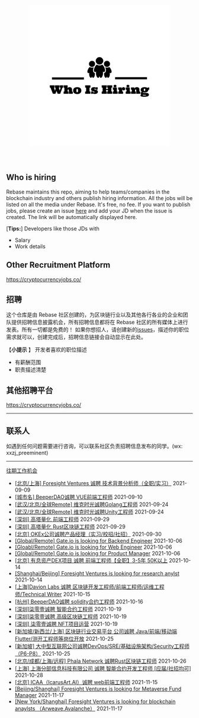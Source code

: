 <div align="center">
  <img src="./logo.png" style="margin: 0 auto 40px;" width="380" />
</div>


## Who is hiring
Rebase maintains this repo, aiming to help teams/companies in the blockchain industry and others publish hiring information. All the jobs will be listed on all the media under Rebase. It's free, no fee.
If you want to publish jobs, please create an issue [here](https://github.com/rebase-network/who-is-hiring/issues/) and add your JD when the issue is created. The link will be automatically displayed here.

[**Tips:**]
Developers like those JDs with 
- Salary
- Work details

## Other  Recruitment  Platform

https://cryptocurrencyjobs.co/

## 招聘
这个仓库是由 Rebase 社区创建的，为区块链行业以及其他各行各业的企业和团队提供招聘信息披露机会，所有招聘信息都将在 Rebase 社区的所有媒体上进行发表。所有一切都是免费的！
如果你想招人，请创建新的[issues](https://github.com/rebase-network/who-is-hiring/issues/)，描述你的职位需求就可以，创建完成后，招聘信息链接会自动显示在此处。

【**小提示**  】
开发者喜欢的职位描述
- 有薪酬范围
- 职责描述清楚

## 其他招聘平台
https://cryptocurrencyjobs.co/

---

## 联系人
如遇到任何问题需要进行咨询，可以联系社区负责招聘信息发布的同学。(wx: xxzj_preeminent)

---
[往期工作机会](./jobs.md)

- [[北京/上海] Foresight Ventures 诚聘 技术背景分析师（全职/实习）](https://github.com/rebase-network/who-is-hiring/issues/23) 2021-09-09
- [[城市名] BeeperDAO诚聘 VUE前端工程师](https://github.com/rebase-network/who-is-hiring/issues/24) 2021-09-10
- [[武汉/北京/全球Remote] 维克时光诚聘Golang工程师](https://github.com/rebase-network/who-is-hiring/issues/25) 2021-09-24
- [[武汉/北京/全球Remote] 维克时光诚聘Unity工程师](https://github.com/rebase-network/who-is-hiring/issues/26) 2021-09-24
- [[深圳] 高塔量化 前端工程师](https://github.com/rebase-network/who-is-hiring/issues/27) 2021-09-29
- [[深圳] 高塔量化 Rust区块链工程师](https://github.com/rebase-network/who-is-hiring/issues/28) 2021-09-29
- [[北京] OKEx公司诚聘产品经理（实习/校招/社招）](https://github.com/rebase-network/who-is-hiring/issues/29) 2021-09-30
- [[Global/Remote] Gate.io is looking for Backend Engineer](https://github.com/rebase-network/who-is-hiring/issues/30) 2021-10-06
- [[Gloabl/Remote] Gate.io is looking for Web Engineer](https://github.com/rebase-network/who-is-hiring/issues/31) 2021-10-06
- [[Global/Remote] Gate.io is looking for Product Manager](https://github.com/rebase-network/who-is-hiring/issues/32) 2021-10-06
- [[北京] 有息资产DEX项目 诚聘 前端工程师【全职】3-5年 50K以上](https://github.com/rebase-network/who-is-hiring/issues/33) 2021-10-14
- [[Shanghai/Beijing] Foresight Ventures is looking for research anylst](https://github.com/rebase-network/who-is-hiring/issues/34) 2021-10-14
- [[上海]Davion Labs 诚聘 区块链开发工程师/前端工程师/运维工程师/Technical Writer](https://github.com/rebase-network/who-is-hiring/issues/35) 2021-10-15
- [[杭州] BeeperDAO诚聘 solidity合约工程师](https://github.com/rebase-network/who-is-hiring/issues/36) 2021-10-16
- [[深圳]柒零壹诚聘 智能合约工程师](https://github.com/rebase-network/who-is-hiring/issues/37) 2021-10-19
- [[深圳]柒零壹诚聘  高级区块链工程师](https://github.com/rebase-network/who-is-hiring/issues/38) 2021-10-19
- [[深圳] 柒零壹诚聘 NFT项目运营](https://github.com/rebase-network/who-is-hiring/issues/39) 2021-10-19
- [[新加坡/新西兰/上海] 区块链行业交易平台 公司诚聘 Java/前端/移动端Flutter/测开工程师等岗位开放](https://github.com/rebase-network/who-is-hiring/issues/40) 2021-10-25
- [[新加坡] 大中型互联网公司诚聘DevOps/SRE/基础设施架构/Security工程师 （P6-P8）](https://github.com/rebase-network/who-is-hiring/issues/41) 2021-10-25
- [[北京/成都/上海/远程] Phala Network 诚聘Rust区块链工程师](https://github.com/rebase-network/who-is-hiring/issues/42) 2021-10-26
- [[上海] 上海分部信息科技有限公司 诚聘 智能合约开发工程师 [应届/社招均可]](https://github.com/rebase-network/who-is-hiring/issues/43) 2021-10-28
- [[北京] ICAA（IcarusArt.AI）诚聘 web前端工程师](https://github.com/rebase-network/who-is-hiring/issues/45) 2021-11-15
- [[Beijing/Shanghai] Foresight Ventures is looking for Metaverse Fund Manager](https://github.com/rebase-network/who-is-hiring/issues/46) 2021-11-17
- [[New York/Shanghai] Foresight Ventures is looking for blockchain anaylsts （Arweave,Avalanche）](https://github.com/rebase-network/who-is-hiring/issues/47) 2021-11-17
